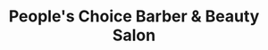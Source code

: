 ---
title: "People's Choice Barber & Beauty Salon"
url: /brooklyn/peoples-choice-barber-and-beauty-salon/
shop: hairdresser
---